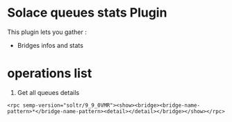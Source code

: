 # Solace queues stats Plugin

This plugin lets you gather :

-   Bridges infos and stats

# operations list
1. Get all queues details
```
<rpc semp-version="soltr/9_9_0VMR"><show><bridge><bridge-name-pattern>*</bridge-name-pattern><detail></detail></bridge></show></rpc>
```
